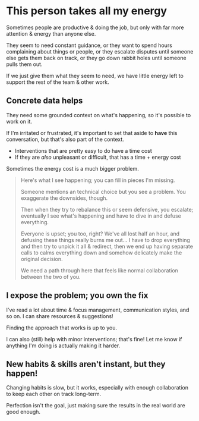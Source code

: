 # This person takes all my energy

Sometimes people are productive & doing the job, but only with far more attention & energy than anyone else.

They seem to need constant guidance, or they want to spend hours complaining about things or people, or they escalate disputes until someone else gets them back on track, or they go down rabbit holes until someone pulls them out.

If we just give them what they seem to need, we have little energy left to support the rest of the team & other work.

## Concrete data helps

They need some grounded context on what's happening, so it's possible to work on it.

If I'm irritated or frustrated, it's important to set that aside to **have** this conversation, but that's also part of the context.

- Interventions that are pretty easy to do have a time cost
- If they are _also_ unpleasant or difficult, that has a time + energy cost

Sometimes the energy cost is a much bigger problem.

> Here's what I see happening; you can fill in pieces I'm missing.  
>  
> Someone mentions an technical choice but you see a problem. You exaggerate the downsides, though.  
>  
> Then when they try to rebalance this or seem defensive, you escalate; eventually I see what's happening and have to dive in and defuse everything.  
>  
> Everyone is upset; you too, right? We've all lost half an hour, and defusing these things really burns me out... I have to drop everything and then try to unpick it all & redirect, then we end up having separate calls to calms everything down and somehow delicately make the original decision.
>  
> We need a path through here that feels like normal collaboration between the two of you.

## I expose the problem; you own the fix

I've read a lot about time & focus management, communication styles, and so on. I can share resources & suggestions!

Finding the approach that works is up to you.

I can also (still) help with minor interventions; that's fine! Let me know if anything I'm doing is actually making it harder.

## New habits & skills aren't instant, but they happen!

Changing habits is slow, but it works, especially with enough collaboration to keep each other on track long-term.

Perfection isn't the goal, just making sure the results in the real world are good enough.
